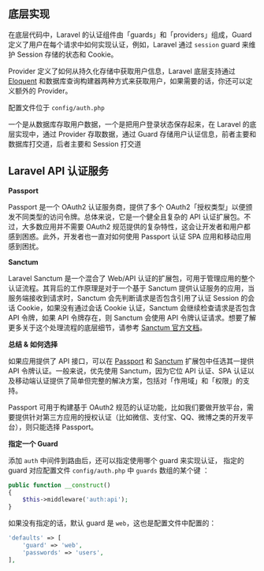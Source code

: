## 底层实现

在底层代码中，Laravel 的认证组件由「guards」和「providers」组成，Guard 定义了用户在每个请求中如何实现认证，例如，Laravel 通过 `session` guard 来维护 Session 存储的状态和 Cookie。

Provider 定义了如何从持久化存储中获取用户信息，Laravel 底层支持通过 [Eloquent](https://laravelacademy.org/post/22017) 和数据库查询构建器两种方式来获取用户，如果需要的话，你还可以定义额外的 Provider。

配置文件位于 `config/auth.php`

一个是从数据库存取用户数据，一个是把用户登录状态保存起来，在 Laravel 的底层实现中，通过 Provider 存取数据，通过 Guard 存储用户认证信息，前者主要和数据库打交道，后者主要和 Session 打交道



## **Laravel API 认证服务**

**Passport**

Passport 是一个 OAuth2 认证服务商，提供了多个 OAuth2「授权类型」以便颁发不同类型的访问令牌。总体来说，它是一个健全且复杂的 API 认证扩展包。不过，大多数应用并不需要 OAuth2 规范提供的复杂特性，这会让开发者和用户都感到困惑。此外，开发者也一直对如何使用 Passport 认证 SPA 应用和移动应用感到困扰。

**Sanctum**

Laravel Sanctum 是一个混合了 Web/API 认证的扩展包，可用于管理应用的整个认证流程。其背后的工作原理是对于一个基于 Sanctum 提供认证服务的应用，当服务端接收到请求时，Sanctum 会先判断请求是否包含引用了认证 Session 的会话 Cookie，如果没有通过会话 Cookie 认证，Sanctum 会继续检查请求是否包含 API 令牌，如果 API 令牌存在，则 Sanctum 会使用 API 令牌认证请求。想要了解更多关于这个处理流程的底层细节，请参考 [Sanctum 官方文档](https://laravelacademy.org/post/22036#toc-1)。 

**总结 & 如何选择**

如果应用提供了 API 接口，可以在 [Passport](https://laravelacademy.org/post/22035) 和 [Sanctum](https://laravelacademy.org/post/22036) 扩展包中任选其一提供 API 令牌认证。一般来说，优先使用 Sanctum，因为它位 API 认证、SPA 认证以及移动端认证提供了简单但完整的解决方案，包括对「作用域」和「权限」的支持。

Passport 可用于构建基于 OAuth2 规范的认证功能，比如我们要做开放平台，需要提供针对第三方应用的授权认证（比如微信、支付宝、QQ、微博之类的开发平台），则只能选择 Passport。

 

**指定一个 Guard**

 添加 `auth` 中间件到路由后，还可以指定使用哪个 guard 来实现认证， 指定的 guard 对应配置文件 `config/auth.php` 中 `guards` 数组的某个键 ：

```php
public function __construct()
{
    $this->middleware('auth:api');
}
```

如果没有指定的话，默认 guard 是 `web`，这也是配置文件中配置的： 

```php
'defaults' => [
    'guard' => 'web',
    'passwords' => 'users',
],
```





